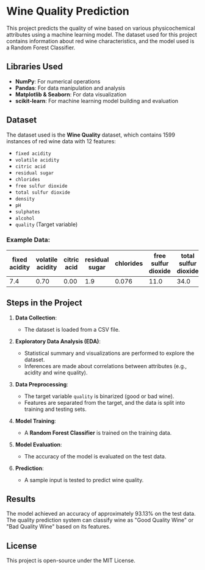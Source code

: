 # Wine Quality Prediction

This project predicts the quality of wine based on various physicochemical attributes using a machine learning model. The dataset used for this project contains information about red wine characteristics, and the model used is a Random Forest Classifier.

## Libraries Used

- **NumPy**: For numerical operations
- **Pandas**: For data manipulation and analysis
- **Matplotlib & Seaborn**: For data visualization
- **scikit-learn**: For machine learning model building and evaluation

## Dataset

The dataset used is the **Wine Quality** dataset, which contains 1599 instances of red wine data with 12 features:
- `fixed acidity`
- `volatile acidity`
- `citric acid`
- `residual sugar`
- `chlorides`
- `free sulfur dioxide`
- `total sulfur dioxide`
- `density`
- `pH`
- `sulphates`
- `alcohol`
- `quality` (Target variable)

### Example Data:
| fixed acidity | volatile acidity | citric acid | residual sugar | chlorides | free sulfur dioxide | total sulfur dioxide | density | pH  | sulphates | alcohol | quality |
|----------------|------------------|-------------|-----------------|-----------|----------------------|----------------------|---------|-----|-----------|---------|---------|
| 7.4            | 0.70             | 0.00        | 1.9             | 0.076     | 11.0                 | 34.0                 | 0.9978  | 3.51| 0.56      | 9.4     | 5       |

## Steps in the Project

1. **Data Collection**:
   - The dataset is loaded from a CSV file.
   
2. **Exploratory Data Analysis (EDA)**:
   - Statistical summary and visualizations are performed to explore the dataset.
   - Inferences are made about correlations between attributes (e.g., acidity and wine quality).
   
3. **Data Preprocessing**:
   - The target variable `quality` is binarized (good or bad wine).
   - Features are separated from the target, and the data is split into training and testing sets.

4. **Model Training**:
   - A **Random Forest Classifier** is trained on the training data.

5. **Model Evaluation**:
   - The accuracy of the model is evaluated on the test data.

6. **Prediction**:
   - A sample input is tested to predict wine quality.


##  Results

The model achieved an accuracy of approximately 93.13% on the test data. The quality prediction system can classify wine as "Good Quality Wine" or "Bad Quality Wine" based on its features.

## License

This project is open-source under the MIT License.
